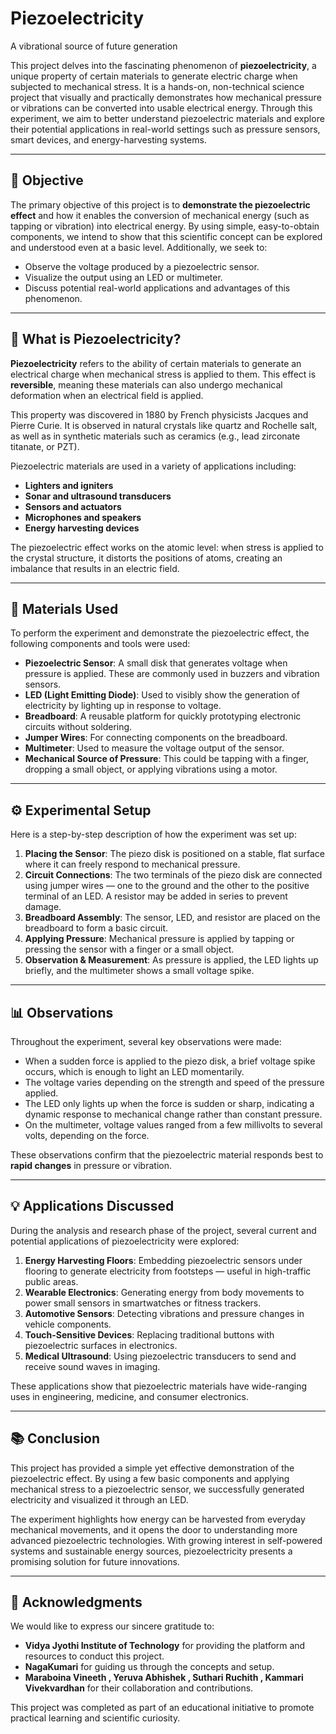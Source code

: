 
# Piezoelectricity 
A vibrational source of future generation 

This project delves into the fascinating phenomenon of **piezoelectricity**, a unique property of certain materials to generate electric charge when subjected to mechanical stress. It is a hands-on, non-technical science project that visually and practically demonstrates how mechanical pressure or vibrations can be converted into usable electrical energy. Through this experiment, we aim to better understand piezoelectric materials and explore their potential applications in real-world settings such as pressure sensors, smart devices, and energy-harvesting systems.

---

## 📌 Objective

The primary objective of this project is to **demonstrate the piezoelectric effect** and how it enables the conversion of mechanical energy (such as tapping or vibration) into electrical energy. By using simple, easy-to-obtain components, we intend to show that this scientific concept can be explored and understood even at a basic level. Additionally, we seek to:

- Observe the voltage produced by a piezoelectric sensor.
- Visualize the output using an LED or multimeter.
- Discuss potential real-world applications and advantages of this phenomenon.

---

## 🔬 What is Piezoelectricity?

**Piezoelectricity** refers to the ability of certain materials to generate an electrical charge when mechanical stress is applied to them. This effect is **reversible**, meaning these materials can also undergo mechanical deformation when an electrical field is applied.

This property was discovered in 1880 by French physicists Jacques and Pierre Curie. It is observed in natural crystals like quartz and Rochelle salt, as well as in synthetic materials such as ceramics (e.g., lead zirconate titanate, or PZT).

Piezoelectric materials are used in a variety of applications including:

- **Lighters and igniters**
- **Sonar and ultrasound transducers**
- **Sensors and actuators**
- **Microphones and speakers**
- **Energy harvesting devices**

The piezoelectric effect works on the atomic level: when stress is applied to the crystal structure, it distorts the positions of atoms, creating an imbalance that results in an electric field.

---

## 🧪 Materials Used

To perform the experiment and demonstrate the piezoelectric effect, the following components and tools were used:

- **Piezoelectric Sensor**: A small disk that generates voltage when pressure is applied. These are commonly used in buzzers and vibration sensors.
- **LED (Light Emitting Diode)**: Used to visibly show the generation of electricity by lighting up in response to voltage.
- **Breadboard**: A reusable platform for quickly prototyping electronic circuits without soldering.
- **Jumper Wires**: For connecting components on the breadboard.
- **Multimeter**: Used to measure the voltage output of the sensor.
- **Mechanical Source of Pressure**: This could be tapping with a finger, dropping a small object, or applying vibrations using a motor.

---

## ⚙️ Experimental Setup

Here is a step-by-step description of how the experiment was set up:

1. **Placing the Sensor**: The piezo disk is positioned on a stable, flat surface where it can freely respond to mechanical pressure.
2. **Circuit Connections**: The two terminals of the piezo disk are connected using jumper wires — one to the ground and the other to the positive terminal of an LED. A resistor may be added in series to prevent damage.
3. **Breadboard Assembly**: The sensor, LED, and resistor are placed on the breadboard to form a basic circuit.
4. **Applying Pressure**: Mechanical pressure is applied by tapping or pressing the sensor with a finger or a small object.
5. **Observation & Measurement**: As pressure is applied, the LED lights up briefly, and the multimeter shows a small voltage spike.

---

## 📊 Observations

Throughout the experiment, several key observations were made:

- When a sudden force is applied to the piezo disk, a brief voltage spike occurs, which is enough to light an LED momentarily.
- The voltage varies depending on the strength and speed of the pressure applied.
- The LED only lights up when the force is sudden or sharp, indicating a dynamic response to mechanical change rather than constant pressure.
- On the multimeter, voltage values ranged from a few millivolts to several volts, depending on the force.

These observations confirm that the piezoelectric material responds best to **rapid changes** in pressure or vibration.

---

## 💡 Applications Discussed

During the analysis and research phase of the project, several current and potential applications of piezoelectricity were explored:

1. **Energy Harvesting Floors**: Embedding piezoelectric sensors under flooring to generate electricity from footsteps — useful in high-traffic public areas.
2. **Wearable Electronics**: Generating energy from body movements to power small sensors in smartwatches or fitness trackers.
3. **Automotive Sensors**: Detecting vibrations and pressure changes in vehicle components.
4. **Touch-Sensitive Devices**: Replacing traditional buttons with piezoelectric surfaces in electronics.
5. **Medical Ultrasound**: Using piezoelectric transducers to send and receive sound waves in imaging.

These applications show that piezoelectric materials have wide-ranging uses in engineering, medicine, and consumer electronics.

---



## 📚 Conclusion

This project has provided a simple yet effective demonstration of the piezoelectric effect. By using a few basic components and applying mechanical stress to a piezoelectric sensor, we successfully generated electricity and visualized it through an LED.

The experiment highlights how energy can be harvested from everyday mechanical movements, and it opens the door to understanding more advanced piezoelectric technologies. With growing interest in self-powered systems and sustainable energy sources, piezoelectricity presents a promising solution for future innovations.

---

## 🙌 Acknowledgments

We would like to express our sincere gratitude to:

- **Vidya Jyothi Institute of Technology** for providing the platform and resources to conduct this project.
- **NagaKumari** for guiding us through the concepts and setup.
- **Maraboina Vineeth , Yeruva Abhishek , Suthari Ruchith , Kammari Vivekvardhan** for their collaboration and contributions.

This project was completed as part of an educational initiative to promote practical learning and scientific curiosity.

